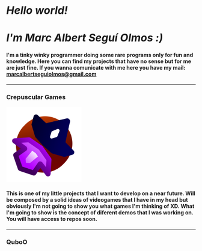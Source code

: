 # _Hello world!_
# _I'm Marc Albert Seguí Olmos :)_
#### I'm a tinky winky programmer doing some rare programs only for fun and knowledge. Here you can find my projects that have no sense but for me are just fine. If you wanna comunicate with me here you have my mail: [marcalbertseguiolmos@gmail.com](http://www.gmail.com)
---
### Crepuscular Games
<left><img src="Crepuscular_Games_Logo.png" alt="drawing" width="200" /></left>
#### This is one of my little projects that I want to develop on a near future. Will be composed by a solid ideas of videogames that I have in my head but obviously I'm not going to show you what games I'm thinking of XD. What I'm going to show is the concept of diferent demos that I was working on. You will have access to repos soon. 
---
### QuboO
